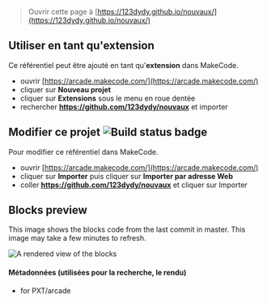  


> Ouvrir cette page à [https://123dydy.github.io/nouvaux/](https://123dydy.github.io/nouvaux/)

## Utiliser en tant qu'extension

Ce référentiel peut être ajouté en tant qu'**extension** dans MakeCode.

* ouvrir [https://arcade.makecode.com/](https://arcade.makecode.com/)
* cliquer sur **Nouveau projet**
* cliquer sur **Extensions** sous le menu en roue dentée
* rechercher **https://github.com/123dydy/nouvaux** et importer

## Modifier ce projet ![Build status badge](https://github.com/123dydy/nouvaux/workflows/MakeCode/badge.svg)

Pour modifier ce référentiel dans MakeCode.

* ouvrir [https://arcade.makecode.com/](https://arcade.makecode.com/)
* cliquer sur **Importer** puis cliquer sur **Importer par adresse Web**
* coller **https://github.com/123dydy/nouvaux** et cliquer sur Importer

## Blocks preview

This image shows the blocks code from the last commit in master.
This image may take a few minutes to refresh.

![A rendered view of the blocks](https://github.com/123dydy/nouvaux/raw/master/.github/makecode/blocks.png)

#### Métadonnées (utilisées pour la recherche, le rendu)

* for PXT/arcade
<script src="https://makecode.com/gh-pages-embed.js"></script><script>makeCodeRender("{{ site.makecode.home_url }}", "{{ site.github.owner_name }}/{{ site.github.repository_name }}");</script>
